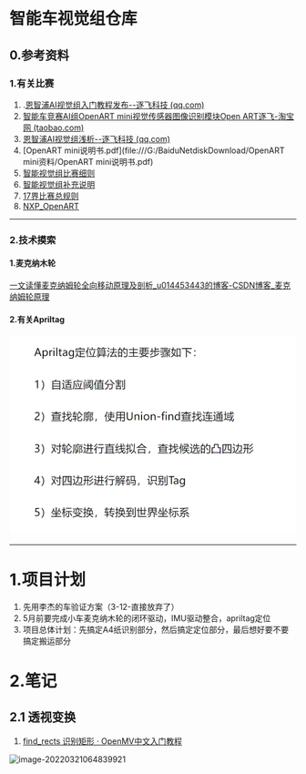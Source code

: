 # 智能车视觉组仓库

## 0.参考资料

### 1.有关比赛

1. .[恩智浦AI视觉组入门教程发布--逐飞科技 (qq.com)](https://mp.weixin.qq.com/s/y90pT2_g0IPRuaNQPzZUqg)
2. [智能车竞赛AI组OpenART mini视觉传感器图像识别模块Open ART逐飞-淘宝网 (taobao.com)](https://item.taobao.com/item.htm?spm=a1z10.5-c.w4002-22508770847.38.3f9d5f26PVLIVv&id=637029649233&mt=)
3. [恩智浦AI视觉组浅析--逐飞科技 (qq.com)](https://mp.weixin.qq.com/s/y2IzQTzd_mr4BtPH-oOKcQ)
4. [OpenART mini说明书.pdf](file:///G:/BaiduNetdiskDownload/OpenART mini资料/OpenART mini说明书.pdf)
5. [智能视觉组比赛细则](https://bj.bcebos.com/cdstm-hyetecforthesmartcar-bucket/source/doc-2kd6k14jliw0.pdf)
6. [智能视觉组补充说明](https://bj.bcebos.com/cdstm-hyetecforthesmartcar-bucket/source/doc-888jo99kh9g0.pdf)
7. [17界比赛总规则](https://bj.bcebos.com/cdstm-hyetecforthesmartcar-bucket/source/doc-7f76k5yp26g0.pdf)
7. [NXP_OpenART](https://github.com/NXPmicro/OpenART/blob/master/README_zh.md)

------

### 2.技术摸索

#### 1.麦克纳木轮

[ 一文读懂麦克纳姆轮全向移动原理及剖析_u014453443的博客-CSDN博客_麦克纳姆轮原理](https://blog.csdn.net/u014453443/article/details/107228531/)

#### 2.有关Apriltag

![Apriltag](\images\20220220141115349.png)

------

# 1.项目计划

1. 先用李杰的车验证方案（3-12-直接放弃了）
2. 5月前要完成小车麦克纳木轮的闭环驱动，IMU驱动整合，apriltag定位
3. 项目总体计划：先搞定A4纸识别部分，然后搞定定位部分，最后想好要不要搞定搬运部分





# 2.笔记

## 2.1 透视变换

1. [find_rects 识别矩形 · OpenMV中文入门教程](https://book.openmv.cc/example/09-Feature-Detection/find-rects.html)

![image-20220321064839921](C:\Users\Jay\AppData\Roaming\Typora\typora-user-images\image-20220321064839921.png)

